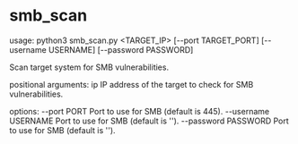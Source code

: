 # smb_scan

usage: python3 smb_scan.py <TARGET_IP> [--port TARGET_PORT] [--username USERNAME] [--password PASSWORD]

Scan target system for SMB vulnerabilities.

positional arguments:
  ip                   IP address of the target to check for SMB vulnerabilities.

options:
  --port PORT          Port to use for SMB (default is 445).
  --username USERNAME  Port to use for SMB (default is '').
  --password PASSWORD  Port to use for SMB (default is '').
